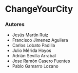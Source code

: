 # ChangeYourCity

### Autores

- Jesús Martín Ruiz
- Francisco Jimenez Aguilera
- Carlos Lobato Padilla
- Julio Mérida Hoyos
- Adrián Sevilla Arrabal
- Jose Ramón Casero Fuentes
- Pablo Gamarro Lozano
